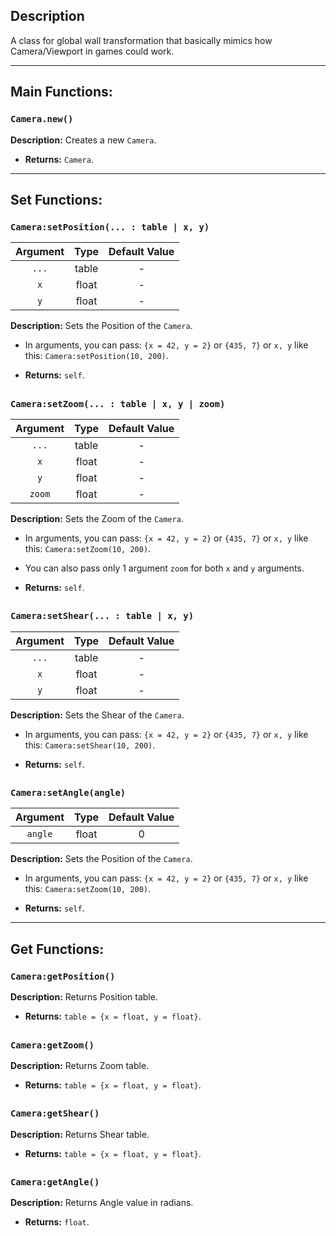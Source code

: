 ## Description

A class for global wall transformation that basically mimics how Camera/Viewport in games could work.

---

## Main Functions:

### `Camera.new()`
**Description:** Creates a new `Camera`.

- **Returns:** `Camera`.

---

## Set Functions:

### `Camera:setPosition(... : table | x, y)`

| Argument  | Type  | Default Value |
|:-:        |:-:    |:-:            |
| `...` | table  | - |
| `x` | float  | - |
| `y` | float  | - |

**Description:** Sets the Position of the `Camera`.

- In arguments, you can pass: `{x = 42, y = 2}` or `{435, 7}` or `x, y` like this: `Camera:setPosition(10, 200)`.

- **Returns:** `self`.

##

### `Camera:setZoom(... : table | x, y | zoom)`

| Argument  | Type  | Default Value |
|:-:        |:-:    |:-:            |
| `...` | table  | - |
| `x` | float  | - |
| `y` | float  | - |
| `zoom` | float  | - |

**Description:** Sets the Zoom of the `Camera`.

- In arguments, you can pass: `{x = 42, y = 2}` or `{435, 7}` or `x, y` like this: `Camera:setZoom(10, 200)`.
- You can also pass only 1 argument `zoom` for both `x` and `y` arguments.


- **Returns:** `self`.

##

### `Camera:setShear(... : table | x, y)`

| Argument  | Type  | Default Value |
|:-:        |:-:    |:-:            |
| `...` | table  | - |
| `x` | float  | - |
| `y` | float  | - |

**Description:** Sets the Shear of the `Camera`.

- In arguments, you can pass: `{x = 42, y = 2}` or `{435, 7}` or `x, y` like this: `Camera:setShear(10, 200)`.

- **Returns:** `self`.

##

### `Camera:setAngle(angle)`

| Argument  | Type  | Default Value |
|:-:        |:-:    |:-:            |
| `angle` | float  | 0 |

**Description:** Sets the Position of the `Camera`.

- In arguments, you can pass: `{x = 42, y = 2}` or `{435, 7}` or `x, y` like this: `Camera:setZoom(10, 200)`.

- **Returns:** `self`.

---

## Get Functions:

### `Camera:getPosition()`

**Description:** Returns Position table.

- **Returns:** `table = {x = float, y = float}`.

##

### `Camera:getZoom()`

**Description:** Returns Zoom table.

- **Returns:** `table = {x = float, y = float}`.

##

### `Camera:getShear()`

**Description:** Returns Shear table.

- **Returns:** `table = {x = float, y = float}`.

##

### `Camera:getAngle()`

**Description:** Returns Angle value in radians.

- **Returns:** `float`.